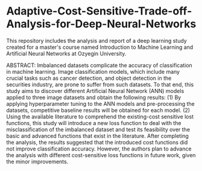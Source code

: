 # Adaptive-Cost-Sensitive-Trade-off-Analysis-for-Deep-Neural-Networks
This repository includes the analysis and report of a deep learning study created for a master's course named Introduction to Machine Learning and Artificial Neural Networks at Ozyegin University.

ABSTRACT:
Imbalanced datasets complicate the accuracy of classification in machine learning. Image classification models, which include many crucial tasks such as cancer detection, and object detection in the securities industry, are prone to suffer from such datasets. To that end, this study aims to discover different Artificial Neural Network (ANN) models applied to three image datasets and obtain the following results: (1) By applying hyperparameter tuning to the ANN models and pre-processing the datasets, competitive baseline results will be obtained for each model. (2) Using the available literature to comprehend the existing-cost sensitive lost functions, this study will introduce a new loss function to deal with the misclassification of the imbalanced dataset and test its feasibility over the basic and advanced functions that exist in the literature. After completing the analysis, the results suggested that the introduced cost functions did not improve classification accuracy. However, the authors plan to advance the analysis with different cost-sensitive loss functions in future work, given the minor improvements.
